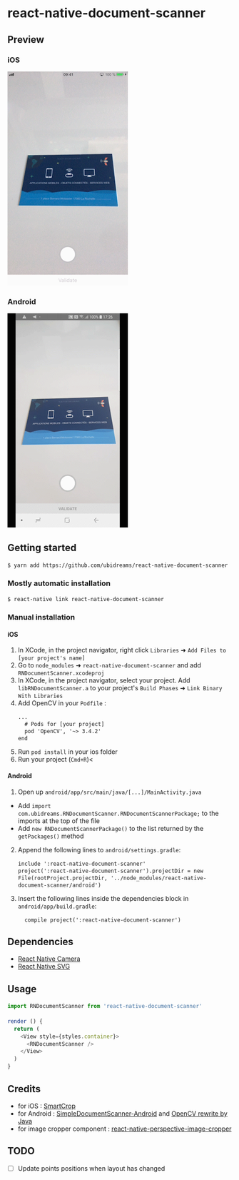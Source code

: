 
# react-native-document-scanner

## Preview

### iOS

![iOS Preview](./preview-ios.gif)

### Android

![Android Preview](./preview-android.gif)

## Getting started

`$ yarn add https://github.com/ubidreams/react-native-document-scanner`

### Mostly automatic installation

`$ react-native link react-native-document-scanner`

### Manual installation

#### iOS

1. In XCode, in the project navigator, right click `Libraries` ➜ `Add Files to [your project's name]`
2. Go to `node_modules` ➜ `react-native-document-scanner` and add `RNDocumentScanner.xcodeproj`
3. In XCode, in the project navigator, select your project. Add `libRNDocumentScanner.a` to your project's `Build Phases` ➜ `Link Binary With Libraries`
4. Add OpenCV in your `Podfile` :
  	```
    ...
      # Pods for [your project]
      pod 'OpenCV', '~> 3.4.2'
    end
  	```
5. Run `pod install` in your ios folder
6. Run your project (`Cmd+R`)<

#### Android

1. Open up `android/app/src/main/java/[...]/MainActivity.java`
  - Add `import com.ubidreams.RNDocumentScanner.RNDocumentScannerPackage;` to the imports at the top of the file
  - Add `new RNDocumentScannerPackage()` to the list returned by the `getPackages()` method
2. Append the following lines to `android/settings.gradle`:
  	```
  	include ':react-native-document-scanner'
  	project(':react-native-document-scanner').projectDir = new File(rootProject.projectDir, '../node_modules/react-native-document-scanner/android')
  	```
3. Insert the following lines inside the dependencies block in `android/app/build.gradle`:
  	```
      compile project(':react-native-document-scanner')
  	```

## Dependencies
- [React Native Camera](https://react-native-community.github.io/react-native-camera/docs/installation)
- [React Native SVG](https://github.com/react-native-community/react-native-svg#installation)

## Usage
```javascript
import RNDocumentScanner from 'react-native-document-scanner'

render () {
  return (
    <View style={styles.container}>
      <RNDocumentScanner />
    </View>
  )
}
```

## Credits
- for iOS : [SmartCrop](https://github.com/kronik/smartcrop)
- for Android : [SimpleDocumentScanner-Android](https://github.com/jbttn/SimpleDocumentScanner-Android) and [OpenCV rewrite by Java](https://github.com/kongzaohui/OpenCV)
- for image cropper component : [react-native-perspective-image-cropper](https://github.com/Michaelvilleneuve/react-native-perspective-image-cropper)

## TODO
- [ ] Update points positions when layout has changed

